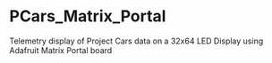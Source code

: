 # PCars_Matrix_Portal
Telemetry display of Project Cars data on a 32x64 LED Display using Adafruit Matrix Portal board
